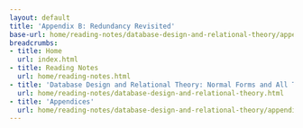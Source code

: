 ```yaml
---
layout: default
title: 'Appendix B: Redundancy Revisited'
base-url: home/reading-notes/database-design-and-relational-theory/appendices/appendix-b-redundancy-revisited.html
breadcrumbs:
- title: Home
  url: index.html
- title: Reading Notes
  url: home/reading-notes.html
- title: 'Database Design and Relational Theory: Normal Forms and All That Jazz'
  url: home/reading-notes/database-design-and-relational-theory.html
- title: 'Appendices'
  url: home/reading-notes/database-design-and-relational-theory/appendices.html
---
```

